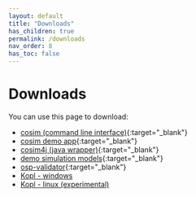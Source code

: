```yaml
---
layout: default
title: "Downloads"
has_children: true
permalink: /downloads
nav_order: 8
has_toc: false
---
```


# Downloads

You can use this page to download: 

- [cosim (command line interface)](https://github.com/open-simulation-platform/cosim-cli/releases){:target="_blank"}
- [cosim demo app](https://github.com/open-simulation-platform/cosim-demo-app/releases){:target="_blank"}
- [cosim4j (java wrapper)](https://github.com/open-simulation-platform/cosim4j/releases){:target="_blank"}
- [demo simulation models](https://github.com/open-simulation-platform/demo-cases/releases){:target="_blank"}
- [osp-validator](https://github.com/open-simulation-platform/osp-validator/releases){:target="_blank"}
- [Kopl - windows](https://mooropt2.marintek.sintef.no/nexus/content/repositories/thirdparty/no/sintef/ocean/kopl/kopl/1.0.1/kopl-1.0.1-win32.x86_64.zip)
- [Kopl - linux (experimental)](https://mooropt2.marintek.sintef.no/nexus/content/repositories/thirdparty/no/sintef/ocean/kopl/kopl/1.0.1/kopl-1.0.1-linux.gtk.x86_64.zip)
